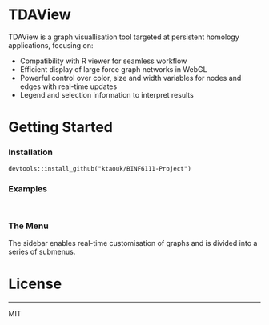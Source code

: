 # TDAView

TDAView is a graph visuallisation tool targeted at persistent homology applications, focusing on:

  - Compatibility with R viewer for seamless workflow
  - Efficient display of large force graph networks in WebGL
  - Powerful control over color, size and width variables for nodes and edges with real-time updates
  - Legend and selection information to interpret results

# Getting Started
### Installation
```{r}
devtools::install_github("ktaouk/BINF6111-Project")
```
### Examples
```{r}

```

```{r}

```
### The Menu
The sidebar enables real-time customisation of graphs and is divided into a series of submenus.

# License
----
MIT